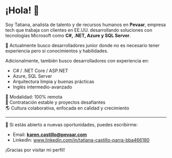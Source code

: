 # ¡Hola! 👋

Soy Tatiana, analista de talento y de recursos humanos en **Pevaar**, empresa tech que trabaja con clientes en EE.UU. desarrollando soluciones con tecnologías Microsoft como **C#, .NET, Azure y SQL Server**.

🎯 Actualmente busco desarrolladores junior donde no es necesario tener experiencia pero si conocimientos y habilidades.

Adicionalmente, también busco desarrolladores con experiencia en:
- C# / .NET Core / ASP.NET
- Azure, SQL Server
- Arquitectura limpia y buenas prácticas
- Inglés intermedio-avanzado

📌 Modalidad: 100% remota  
🤝 Contratación estable y proyectos desafiantes  
🌎 Cultura colaborativa, enfocada en calidad y crecimiento

---

📩 Si estás abierto a nuevas oportunidades, puedes escribirme:

- Email: **karen.castillo@pevaar.com**
- LinkedIn: www.linkedin.com/in/tatiana-castillo-parra-bba466180 

¡Gracias por visitar mi perfil!
